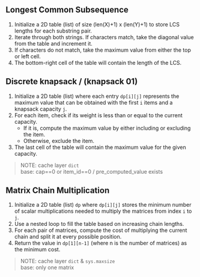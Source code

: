 ## Longest Common Subsequence

1. Initialize a 2D table (list) of size (len(X)+1) x (len(Y)+1) to store LCS lengths for each substring pair.
2. Iterate through both strings. If characters match, take the diagonal value from the table and increment it.
3. If characters do not match, take the maximum value from either the top or left cell.
4. The bottom-right cell of the table will contain the length of the LCS.

## Discrete knapsack / (knapsack 01)

1. Initialize a 2D table (list) where each entry `dp[i][j]` represents the maximum value that can be
   obtained with the first `i` items and a knapsack capacity `j`.
2. For each item, check if its weight is less than or equal to the current capacity.
   - If it is, compute the maximum value by either including or excluding the item.
   - Otherwise, exclude the item.
3. The last cell of the table will contain the maximum value for the given capacity.
> NOTE: cache layer `dict`  
> base: cap==0 or item_id==0 / pre_computed_value exists


## Matrix Chain Multiplication

1. Initialize a 2D table (list) `dp` where `dp[i][j]` stores the minimum number of scalar multiplications needed to multiply the matrices from index `i` to `j`.
2. Use a nested loop to fill the table based on increasing chain lengths.
3. For each pair of matrices, compute the cost of multiplying the current chain and split it at every possible position.
4. Return the value in `dp[1][n-1]` (where n is the number of matrices) as the minimum cost.
> NOTE: cache layer `dict` & `sys.maxsize`  
> base: only one matrix